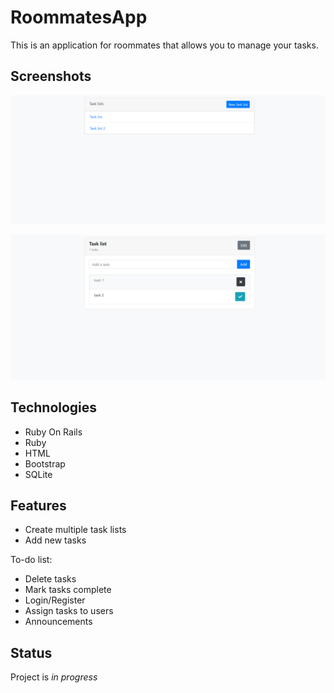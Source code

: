 # RoommatesApp
This is an application for roommates that allows you to manage your tasks.

## Screenshots
![Task lists](./img/task_lists.PNG)

![Task list](./img/task_list.PNG)

## Technologies
* Ruby On Rails
* Ruby
* HTML
* Bootstrap
* SQLite

## Features
* Create multiple task lists
* Add new tasks

To-do list:
* Delete tasks
* Mark tasks complete
* Login/Register
* Assign tasks to users
* Announcements

## Status

Project is _in progress_
